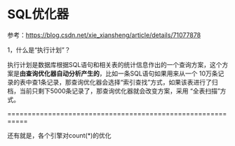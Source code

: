 # SQL优化器

参考：<https://blog.csdn.net/xie_xiansheng/article/details/71077878>

1，什么是“执行计划”？

执行计划是数据库根据SQL语句和相关表的统计信息作出的一个查询方案，这个方案是**由查询优化器自动分析产生的**，比如一条SQL语句如果用来从一个 10万条记录的表中查1条记录，那查询优化器会选择“索引查找”方式，如果该表进行了归档，当前只剩下5000条记录了，那查询优化器就会改变方案，采用 “全表扫描”方式。



===========================================================

还有就是，各个引擎对count(*)的优化